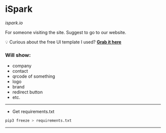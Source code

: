 # iSpark
*ispark.io*

For someone visiting the site. Suggest to go to our website.

💡 Curious about the free UI template I used? [**Grab it here**](https://startbootstrap.com/theme/creative)

### Will show:
- company
- contact
- qrcode of something
- logo
- brand
- redirect button
- etc.

---

- Get requirements.txt
```bash
pip3 freeze > requirements.txt
```

---